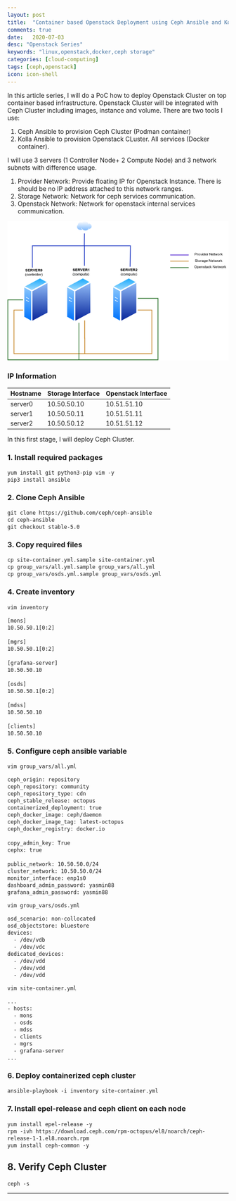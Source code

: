 ```yaml
---
layout: post
title:  "Container based Openstack Deployment using Ceph Ansible and Kolla Ansible"
comments: true
date:   2020-07-03
desc: "Openstack Series"
keywords: "linux,openstack,docker,ceph storage"
categories: [cloud-computing]
tags: [ceph,openstack]
icon: icon-shell
---
```

In this article series, I will do a PoC how to deploy Openstack Cluster on top container based infrastructure. Openstack Cluster will be integrated with Ceph Cluster including images, instance and volume.
There are two tools I use:
1. Ceph Ansible to provision Ceph Cluster (Podman container)
2. Kolla Ansible to provision Openstack CLuster. All services (Docker container).

I will use 3 servers (1 Controller Node+ 2 Compute Node) and 3 network subnets with difference usage.
1. Provider Network: Provide floating IP for Openstack Instance. There is should be no IP address attached to this network ranges.
2. Storage Network: Network for ceph services communication.
3. Openstack Network: Network for openstack internal services communication.

![Design Topology](./images/2020-os_topology.png)

### IP Information

| Hostname | Storage Interface | Openstack Interface |
| ------ | ------ |------ |
| server0 | 10.50.50.10 | 10.51.51.10 |
| server1 | 10.50.50.11 | 10.51.51.11 |
| server2 | 10.50.50.12 | 10.51.51.12 |


In this first stage, I will deploy Ceph Cluster.

### 1. Install required packages
```
yum install git python3-pip vim -y
pip3 install ansible
```
### 2. Clone Ceph Ansible 
```
git clone https://github.com/ceph/ceph-ansible
cd ceph-ansible
git checkout stable-5.0
```

### 3. Copy required files
```
cp site-container.yml.sample site-container.yml
cp group_vars/all.yml.sample group_vars/all.yml
cp group_vars/osds.yml.sample group_vars/osds.yml
```
### 4. Create inventory


```
vim inventory 
```
```
[mons]
10.50.50.1[0:2]

[mgrs]
10.50.50.1[0:2]

[grafana-server]
10.50.50.10

[osds]
10.50.50.1[0:2]

[mdss]
10.50.50.10

[clients]
10.50.50.10
```

### 5. Configure ceph ansible variable
```
vim group_vars/all.yml
```
```
ceph_origin: repository
ceph_repository: community
ceph_repository_type: cdn
ceph_stable_release: octopus
containerized_deployment: true
ceph_docker_image: ceph/daemon
ceph_docker_image_tag: latest-octopus
ceph_docker_registry: docker.io

copy_admin_key: True
cephx: true

public_network: 10.50.50.0/24
cluster_network: 10.50.50.0/24
monitor_interface: enp1s0
dashboard_admin_password: yasmin88
grafana_admin_password: yasmin88
```
```
vim group_vars/osds.yml
```
```
osd_scenario: non-collocated
osd_objectstore: bluestore
devices:
  - /dev/vdb
  - /dev/vdc
dedicated_devices:
  - /dev/vdd
  - /dev/vdd
  - /dev/vdd
```
```
vim site-container.yml
```
```
...
- hosts:
  - mons
  - osds
  - mdss
  - clients
  - mgrs
  - grafana-server
...

```
### 6. Deploy containerized ceph cluster
```
ansible-playbook -i inventory site-container.yml
```


### 7. Install epel-release and ceph client on each node
```
yum install epel-release -y
rpm -ivh https://download.ceph.com/rpm-octopus/el8/noarch/ceph-release-1-1.el8.noarch.rpm
yum install ceph-common -y
```
## 8. Verify Ceph Cluster
```
ceph -s
```
---